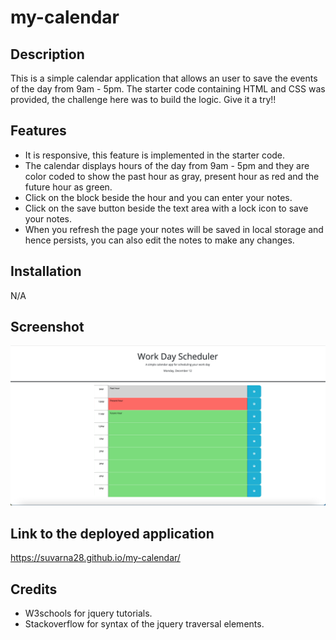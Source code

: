 # my-calendar

## Description 

This is a simple calendar application that allows an user to save the events of the day from 9am - 5pm. The starter code containing HTML and CSS was provided, the challenge here was to build the logic. Give it a try!!

## Features

* It is responsive, this feature is implemented in the starter code. 
* The calendar displays hours of the day from 9am - 5pm and they are color coded to show the past hour as gray, present hour as red and the future hour as green.  
* Click on the block beside the hour and you can enter your notes.
* Click on the save button beside the text area with a lock icon to save your notes.
* When you refresh the page your notes will be saved in local storage and hence persists, you can also edit the notes to make any changes.

## Installation

N/A

## Screenshot

![Main Webpage](./screenshot/screenshot.png)

## Link to the deployed application

https://suvarna28.github.io/my-calendar/

## Credits

* W3schools for jquery tutorials.
* Stackoverflow for syntax of the jquery traversal elements.

